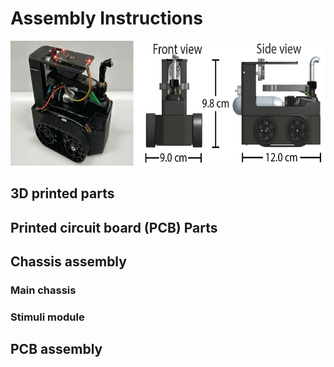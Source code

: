 # Assembly Instructions 

<!-- ![Alt Text](https://github.com/cellworld/robot_assembly/blob/master/robot_overview.png) -->
<p align="center">
  <img src="https://github.com/cellworld/robot_assembly/blob/master/robot_overview.png" alt="robot_overview" width="600" height="200">
</p>


## 3D printed parts


## Printed circuit board (PCB) Parts


## Chassis assembly
### Main chassis
### Stimuli module 

## PCB assembly


